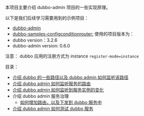 本项目主要介绍 dubbo-admin 项目的一些实现原理。

以下是我们后续学习需要用到的示例项目：
- [dubbo-admin](https://github.com/apache/dubbo-admin)
- [dubbo-samples-configconditionrouter:](https://github.com/apache/dubbo-samples/tree/master/4-governance/dubbo-samples-configconditionrouter)
使用的项目版本为：
- dubbo version：3.2.6
- dubbo-admin version: 0.6.0

注意：
dubbo 应用的注册方式为 instance `register-mode=instance`

目录：
- [介绍 dubbo 的一些路径以及 dubbo admin 如何监听该路径](dubbo-admin-path.md)
- [介绍 dubbo admin 如何监听服务的路由](dubbo-admin-listen-service.md)
- [介绍 dubbo admin 如何监听到服务实例的变化](dubbo-admin-service-discovery.md)
- 介绍 dubbo admin 服务治理
	- [如何增加路由，以及下发到 dubbo 服务中](dubbo-admin-create-condition-router.md)
- [介绍 dubbo admin 如何测试 dubbo 服务](dubbo-admin-test.md)

